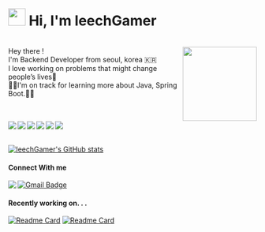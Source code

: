 
# <img src="https://cdn.jsdelivr.net/gh/Th3Wall/assets-cdn/PersonalGithubReadme/HandGreet.gif" width="35px" height="35px" />&nbsp;<b>Hi, I'm leechGamer</b>
<br>
<img align="right" src="https://user-images.githubusercontent.com/24830023/175980348-8d29d2e8-98f9-4ae1-af75-97278ff46b76.png" width="150" />
<span align="left" width="600px">
<span>Hey there ! </br>
I'm Backend Developer from seoul, korea 🇰🇷 <br>
I love working on problems that might change people’s lives🏡<br>
🏃‍♀️I'm on track for learning more about Java, Spring Boot.🏃‍♀️<br>
</span>
</span>
<br>
<br>

<p align="left">
<img src="https://img.shields.io/badge/springboot-6DB33F?style=for-the-badge&logo=springboot&logoColor=white" align="left">
<img src="https://img.shields.io/badge/java-007396?style=for-the-badge&logo=java&logoColor=white" align="left">
<img src="https://img.shields.io/badge/laravel-FF4500?style=for-the-badge&logo=laravel&logoColor=white" align="left">
<img src="https://img.shields.io/badge/php-9400D3?style=for-the-badge&logo=php&logoColor=white" align="left">
<img src="https://img.shields.io/badge/vue.js-4FC08D?style=for-the-badge&logo=vue.js&logoColor=white" align="left">
<img src="https://img.shields.io/badge/javascript-F7DF1E?style=for-the-badge&logo=javascript&logoColor=black" align="left">
</p>

<br>
<br>


[![leechGamer's GitHub stats](https://github-readme-stats.vercel.app/api?username=leechGamer&theme=vue)](https://github.com/leechGamer/github-readme-stats)
<br align="left">

#### Connect With me
<a href="https://velog.io/@searchortype" target="_blank">
  <img src="https://img.shields.io/badge/blog-blue?style=for-the-badge" align="left"/>
</a>

[![Gmail Badge](https://img.shields.io/badge/Gmail-d14836?style=for-the-badge&logo=Gmail&logoColor=white&link=mailto:searchortype24@gmail.com)](mailto:searchortype24@gmail.com)

#### Recently working on. . .

[![Readme Card](https://github-readme-stats.vercel.app/api/pin/?username=leechGamer&repo=url-shortener&theme=vue)](https://github.com/leechGamer/url-shortener)
[![Readme Card](https://github-readme-stats.vercel.app/api/pin/?username=leechGamer&repo=reservation-system&theme=vue)](https://github.com/leechGamer/reservation-system)

</p>
